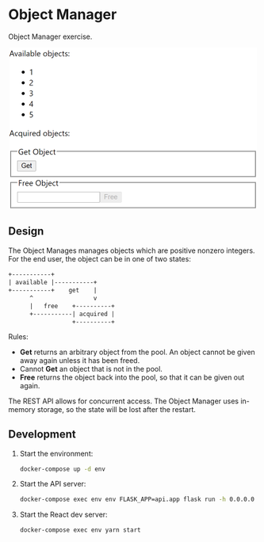 # Object Manager

Object Manager exercise.

<p align="center">
  <img src="gfx/webpage.png" width="500" alt="npm start">
</p>

## Design

The Object Manages manages objects which are positive nonzero integers. For the
end user, the object can be in one of two states:

```
+-----------+
| available |-----------+
+-----------+    get    |
      ^                 v
      |   free    +----------+
      +-----------| acquired |
                  +----------+
```

Rules:

- **Get** returns an arbitrary object from the pool. An object cannot be given
  away again unless it has been freed.
- Cannot **Get** an object that is not in the pool.
- **Free** returns the object back into the pool, so that it can be given out
  again.

The REST API allows for concurrent access. The Object Manager uses in-memory
storage, so the state will be lost after the restart.

## Development

1. Start the environment:

   ```sh
   docker-compose up -d env
   ```

2. Start the API server:

   ```sh
   docker-compose exec env env FLASK_APP=api.app flask run -h 0.0.0.0
   ```

4. Start the React dev server:

   ```sh
   docker-compose exec env yarn start
   ```

